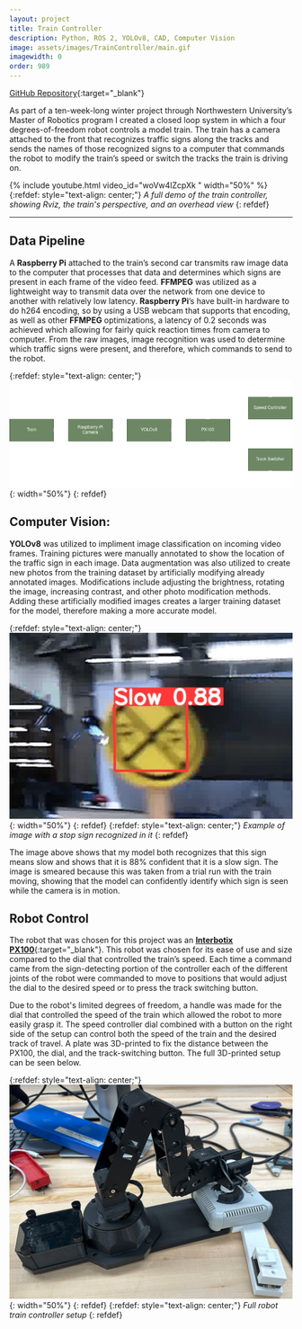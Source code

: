 ```yaml
---
layout: project
title: Train Controller
description: Python, ROS 2, YOLOv8, CAD, Computer Vision
image: assets/images/TrainController/main.gif
imagewidth: 0
order: 989
---
```


[GitHub Repository](https://github.com/Alves-Zach/winter2024Project){:target="_blank"}

As part of a ten-week-long winter project through Northwestern University’s Master of Robotics program I created a closed loop system in which a four degrees-of-freedom robot controls a model train. The train has a camera attached to the front that recognizes traffic signs along the tracks and sends the names of those recognized signs to a computer that commands the robot to modify the train’s speed or switch the tracks the train is driving on.

{% include youtube.html video_id="woVw4lZcpXk " width="50%" %}
{:refdef: style="text-align: center;"}
_A full demo of the train controller, showing Rviz, the train's perspective, and an overhead view_
{: refdef}

****

## Data Pipeline
A **Raspberry Pi** attached to the train’s second car transmits raw image data to the computer that processes that data and determines which signs are present in each frame of the video feed. **FFMPEG** was utilized as a lightweight way to transmit data over the network from one device to another with relatively low latency. **Raspberry Pi**’s have built-in hardware to do h264 encoding, so by using a USB webcam that supports that encoding, as well as other **FFMPEG** optimizations, a latency of 0.2 seconds was achieved which allowing for fairly quick reaction times from camera to computer. From the raw images, image recognition was used to determine which traffic signs were present, and therefore, which commands to send to the robot.

{:refdef: style="text-align: center;"}
![The Block Diagram showing the flow of data and commands](/assets/images/TrainController/BlockDiagram.png){: width="50%"}
{: refdef}

## Computer Vision:
**YOLOv8** was utilized to impliment image classification on incoming video frames. Training pictures were manually annotated to show the location of the traffic sign in each image. Data augmentation was also utilized to create new photos from the training dataset by artificially modifying already annotated images. Modifications include adjusting the brightness, rotating the image, increasing contrast, and other photo modification methods. Adding these artificially modified images creates a larger training dataset for the model, therefore making a more accurate model.

{:refdef: style="text-align: center;"}
![Example of image with a stop sign recognized in it](/assets/images/TrainController/SignRecognition.png){: width="50%"}
{: refdef}
{:refdef: style="text-align: center;"}
_Example of image with a stop sign recognized in it_
{: refdef}

The image above shows that my model both recognizes that this sign means slow and shows that it is 88% confident that it is a slow sign. The image is smeared because this was taken from a trial run with the train moving, showing that the model can confidently identify which sign is seen while the camera is in motion.


## Robot Control
The robot that was chosen for this project was an [**Interbotix PX100**](https://www.trossenrobotics.com/pincherx-100-robot-arm.aspx){:target="_blank"}.
This robot was chosen for its ease of use and size compared to the dial that controlled the train’s speed. Each time a command came from the sign-detecting portion of the controller each of the different joints of the robot were commanded to move to positions that would adjust the dial to the desired speed or to press the track switching button.

Due to the robot's limited degrees of freedom, a handle was made for the dial that controlled the speed of the train which allowed the robot to more easily grasp it. The speed controller dial combined with a button on the right side of the setup can control both the speed of the train and the desired track of travel. A plate was 3D-printed to fix the distance between the PX100, the dial, and the track-switching button. The full 3D-printed setup can be seen below.

{:refdef: style="text-align: center;"}
![Full robot train controller setup](/assets/images/TrainController/RobotSetup.png){: width="50%"}
{: refdef}
{:refdef: style="text-align: center;"}
_Full robot train controller setup_
{: refdef}